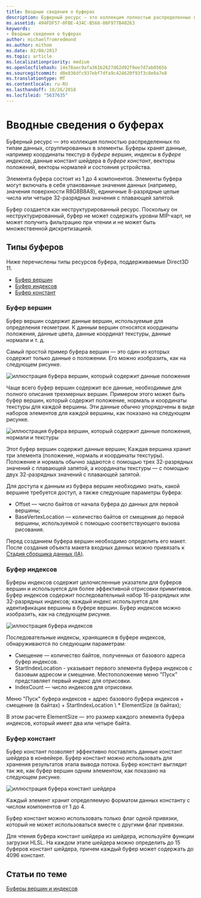 ```yaml
---
title: Вводные сведения о буферах
description: Буферный ресурс — это коллекция полностью распределенных по типам данных, сгруппированных в элементы.
ms.assetid: 494FDF57-0FBE-434C-B568-06F977B40263
keywords:
- Вводные сведения о буферах
author: michaelfromredmond
ms.author: mithom
ms.date: 02/08/2017
ms.topic: article
ms.localizationpriority: medium
ms.openlocfilehash: 14e78aec9afa361b2627d62d92f0ee7d7ab0565b
ms.sourcegitcommit: d0e836dfc937ebf7dfa9c424620f93f3c8e0a7e8
ms.translationtype: MT
ms.contentlocale: ru-RU
ms.lasthandoff: 10/26/2018
ms.locfileid: "5637635"
---
```

# <a name="introduction-to-buffers"></a>Вводные сведения о буферах


Буферный ресурс — это коллекция полностью распределенных по типам данных, сгруппированных в элементы. Буферы хранят данные, например координаты текстур в *буфере вершин*, индексы в *буфере индексов*, данные констант шейдера в *буфере констант*, векторы положений, векторы нормалей и состояния устройства.

Элемента буфера состоит из 1 до 4 компонентов. Элементы буфера могут включать в себя упакованные значения данных (например, значения поверхности R8G8B8A8), единичные 8-разрядные целые числа или четыре 32-разрядных значения с плавающей запятой.

Буфер создается как неструктурированный ресурс. Поскольку он неструктурированный, буфер не может содержать уровни MIP-карт, не может получить фильтрацию при чтении и не может быть множественной дискретизацией.

## <a name="span-idbuffertypesspanspan-idbuffertypesspanspan-idbuffertypesspanbuffer-types"></a><span id="Buffer_Types"></span><span id="buffer_types"></span><span id="BUFFER_TYPES"></span>Типы буферов


Ниже перечислены типы ресурсов буфера, поддерживаемые Direct3D 11.

-   [Буфер вершин](#vertex-buffer)
-   [Буфер индексов](#index-buffer)
-   [Буфер констант](#shader-constant-buffer)

### <a name="span-idvertexbufferspanspan-idvertexbufferspanspan-idvertexbufferspanspan-idvertex-bufferspanvertex-buffer"></a><span id="Vertex_Buffer"></span><span id="vertex_buffer"></span><span id="VERTEX_BUFFER"></span><span id="vertex-buffer"></span>Буфер вершин

Буфер вершин содержит данные вершин, используемые для определения геометрии. К данным вершин относятся координаты положения, данные цвета, данные координат текстуры, данные нормали и т. д.

Самый простой пример буфера вершин — это один из которых содержит только данные о положении. Его можно изобразить, как на следующем рисунке.

![иллюстрация буфера вершин, который содержит данные положения](images/d3d10-resources-single-element-vb2.png)

Чаще всего буфер вершин содержит все данные, необходимые для полного описания трехмерных вершин. Примером этого может быть буфер вершин, который содержит положение, нормаль и координаты текстуры для каждой вершины. Эти данные обычно упорядочены в виде наборов элементов для каждой вершины, как показано на следующем рисунке.

![иллюстрация буфера вершин, который содержит данные положения, нормали и текстуры](images/d3d10-vertex-buffer-element.png)

Этот буфер вершин содержит данные вершин; Каждая вершина хранит три элемента (положение, нормаль и координаты текстуры). Положение и нормаль обычно задаются с помощью трех 32-разрядных значений с плавающей запятой, а координаты текстуры — с помощью двух 32-разрядных значений с плавающей запятой.

Для доступа к данным из буфера вершин необходимо знать, какой вершине требуется доступ, а также следующие параметры буфера:

-   Offset — число байтов от начала буфера до данных для первой вершины;
-   BaseVertexLocation — количество байтов от смещения до первой вершины, используемой с помощью соответствующего вызова рисования.

Перед созданием буфера вершин необходимо определить его макет. После создания объекта макета входных данных можно привязать к [Стадия сборщика данных (IA)](input-assembler-stage--ia-.md).

### <a name="span-idindexbufferspanspan-idindexbufferspanspan-idindexbufferspanspan-idindex-bufferspanindex-buffer"></a><span id="Index_Buffer"></span><span id="index_buffer"></span><span id="INDEX_BUFFER"></span><span id="index-buffer"></span>Буфер индексов

Буферы индексов содержит целочисленные указатели для буферов вершин и используется для более эффективной отрисовки примитивов. Буфер индексов содержит последовательный набор 16-разрядных или 32-разрядных индексов; каждый индекс используется для идентификации вершины в буфере вершин. Буфер индексов можно изобразить, как на следующем рисунке.

![иллюстрация буфера индексов](images/d3d10-index-buffer.png)

Последовательные индексы, хранящиеся в буфере индексов, обнаруживаются по следующим параметрам:

-   Смещение — количество байтов, полученных от базового адреса буфер индексов.
-   StartIndexLocation - указывает первого элемента буфера индексов с базовым адресом и смещение. Местоположение меню "Пуск" представляет первый индекс для отрисовки.
-   IndexCount — число индексов для отрисовки.

Меню "Пуск" буфера индексов = адрес базового буфера индексов + смещение (в байтах) + StartIndexLocation \ * ElementSize (в байтах);

В этом расчете ElementSize — это размер каждого элемента буфера индексов, который имеет два или четыре байта.

### <a name="span-idshaderconstantbufferspanspan-idshaderconstantbufferspanspan-idshaderconstantbufferspanspan-idshader-constant-bufferspanconstant-buffer"></a><span id="Shader_Constant_Buffer"></span><span id="shader_constant_buffer"></span><span id="SHADER_CONSTANT_BUFFER"></span><span id="shader-constant-buffer"></span>Буфер констант

Буфер констант позволяет эффективно поставлять данные констант шейдера в конвейере. Буфер констант можно использовать для хранения результатов этапа вывода потока. Буфер констант выглядит так же, как буфер вершин одним элементом, как показано на следующем рисунке.

![иллюстрация буфера констант шейдера](images/d3d10-shader-resource-buffer.png)

Каждый элемент хранит определяемую форматом данных константу с числом компонентов от 1 до 4.

Буфер констант можно использовать только флаг одной привязки, который не может использоваться вместе с другими флаг привязки.

Для чтения буфера констант шейдера из шейдера, используйте функции загрузки HLSL. На каждом этапе шейдера можно определить до 15 буферов констант шейдера, причем каждый буфер может содержать до 4096 констант.

## <a name="span-idrelated-topicsspanrelated-topics"></a><span id="related-topics"></span>Статьи по теме


[Буферы вершин и индексов](vertex-and-index-buffers.md)

 

 




